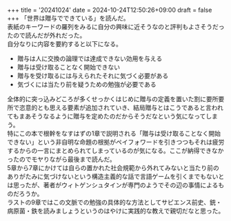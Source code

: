 +++
title = '20241024'
date = 2024-10-24T12:50:26+09:00
draft = false
+++
「世界は贈与でできている」を読んだ。  
表紙のキーワードの羅列をみるに自分の興味に近そうなのと評判もよさそうだったので読んだが外れだった。  
自分なりに内容を要約すると以下になる。  
- 贈与は人に交換の論理では達成できない効用を与える
- 贈与は受け取ることなく開始できない
- 贈与を受け取るには与えられたそれに気づく必要がある
- 気づくには当たり前を疑うための勉強が必要である

全体的に突っ込みどころが多くせっかくはじめに贈与の定義を置いた割に要所要所で恣意的とも思える要素が追加されていき、結局贈与とはこうであると言われてもまあそうなるように贈与を定めたのだからそうだなという気になってしまう。  
特にこの本で根幹をなすはずの1章で説明される「贈与は受け取ることなく開始できない」という非自明な命題の根拠がペイフォワードを引きつつもそれは疲労するからの一言にまとめられてしまっているのが気になる。ここが納得できなかったのでモヤりながら最後まで読んだ。  
5章から7章にかけては自らの置かれた社会規範から外れてみないと当たり前のありがたみに気づけないという構造主義的な話で言語ゲームを引くまでもないとは思ったが、著者がウィトゲンシュタインが専門のようでその辺の事情によるものだろうか。  
ラストの9章ではこの文脈での勉強の具体的な方法としてサピエンス前史、銃・病原菌・鉄を読みましょうというのはやけに実践的な教えで親切だなと思った。